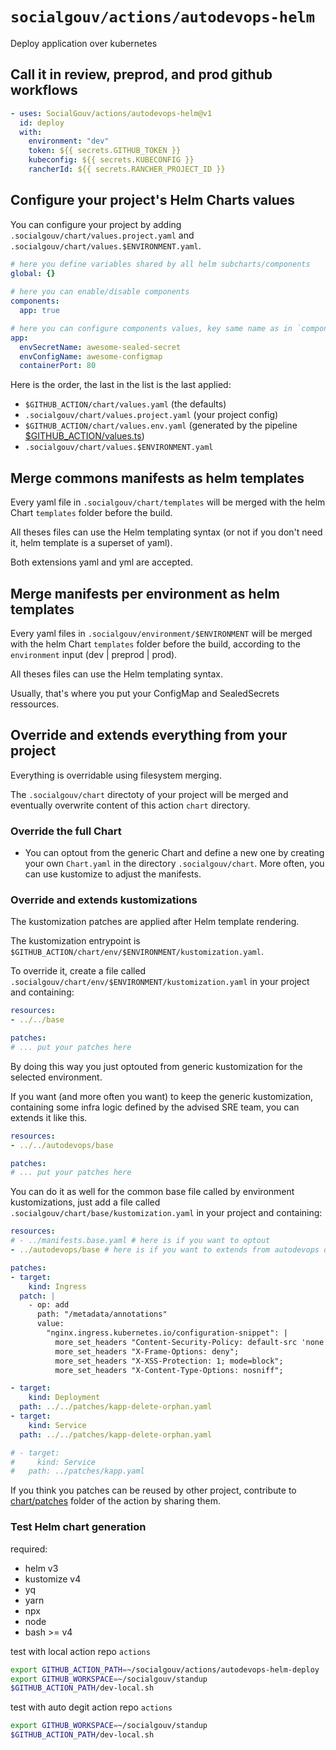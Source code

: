 # `socialgouv/actions/autodevops-helm`
Deploy application over kubernetes

## Call it in review, preprod, and prod github workflows

```yaml
- uses: SocialGouv/actions/autodevops-helm@v1
  id: deploy
  with:
    environment: "dev"
    token: ${{ secrets.GITHUB_TOKEN }}
    kubeconfig: ${{ secrets.KUBECONFIG }}
    rancherId: ${{ secrets.RANCHER_PROJECT_ID }}
```

## Configure your project's Helm Charts values
You can configure your project by adding `.socialgouv/chart/values.project.yaml` and `.socialgouv/chart/values.$ENVIRONMENT.yaml`.
```yaml
# here you define variables shared by all helm subcharts/components
global: {}
  
# here you can enable/disable components
components:
  app: true

# here you can configure components values, key same name as in `components` sections
app:
  envSecretName: awesome-sealed-secret
  envConfigName: awesome-configmap
  containerPort: 80
```
Here is the order, the last in the list is the last applied:
- `$GITHUB_ACTION/chart/values.yaml` (the defaults)
- `.socialgouv/chart/values.project.yaml` (your project config)
- `$GITHUB_ACTION/chart/values.env.yaml` (generated by the pipeline [$GITHUB_ACTION/values.ts](values.ts))
- `.socialgouv/chart/values.$ENVIRONMENT.yaml`

## Merge commons manifests as helm templates
Every yaml file in `.socialgouv/chart/templates` will be merged with the helm Chart `templates` folder before the build.

All theses files can use the Helm templating syntax (or not if you don't need it, helm template is a superset of yaml).

Both extensions yaml and yml are accepted.

## Merge manifests per environment as helm templates
Every yaml files in `.socialgouv/environment/$ENVIRONMENT` will be merged with the helm Chart `templates` folder before the build, according to the `environment` input (dev | preprod | prod).

All theses files can use the Helm templating syntax.

Usually, that's where you put your ConfigMap and SealedSecrets ressources.

## Override and extends everything from your project
Everything is overridable using filesystem merging.

The `.socialgouv/chart` directoty of your project will be merged and eventually overwrite content of this action `chart` directory.

### Override the full Chart
- You can optout from the generic Chart and define a new one by creating your own `Chart.yaml` in the directory `.socialgouv/chart`. More often, you can use kustomize to adjust the manifests.

### Override and extends kustomizations
The kustomization patches are applied after Helm template rendering.

The kustomization entrypoint is `$GITHUB_ACTION/chart/env/$ENVIRONMENT/kustomization.yaml`.

To override it, create a file called `.socialgouv/chart/env/$ENVIRONMENT/kustomization.yaml` in your project and containing:
```yaml
resources:
- ../../base

patches:
# ... put your patches here
```
By doing this way you just optouted from generic kustomization for the selected environment.

If you want (and more often you want) to keep the generic kustomization, containing some infra logic defined by the advised SRE team, you can extends it like this.
```yaml
resources:
- ../../autodevops/base

patches:
# ... put your patches here
```

You can do it as well for the common base file called by environment kustomizations, just add a file called `.socialgouv/chart/base/kustomization.yaml` in your project and containing:
```yaml
resources:
# - ../manifests.base.yaml # here is if you want to optout
- ../autodevops/base # here is if you want to extends from autodevops default settings

patches:
- target:
    kind: Ingress
  patch: |
    - op: add
      path: "/metadata/annotations"
      value:
        "nginx.ingress.kubernetes.io/configuration-snippet": |
          more_set_headers "Content-Security-Policy: default-src 'none'; connect-src 'self' https://*.gouv.fr; font-src 'self'; img-src 'self'; prefetch-src 'self' https://*.gouv.fr; script-src 'self' https://*.gouv.fr; frame-src 'self' https://*.gouv.fr; style-src 'self' 'unsafe-inline'";
          more_set_headers "X-Frame-Options: deny";
          more_set_headers "X-XSS-Protection: 1; mode=block";
          more_set_headers "X-Content-Type-Options: nosniff";

- target:
    kind: Deployment
  path: ../../patches/kapp-delete-orphan.yaml
- target:
    kind: Service
  path: ../../patches/kapp-delete-orphan.yaml

# - target:
#     kind: Service
#   path: ../patches/kapp.yaml
```

If you think you patches can be reused by other project, contribute to [chart/patches](chart/patches) folder of the action by sharing them.

### Test Helm chart generation
required:
- helm v3
- kustomize v4
- yq
- yarn
- npx
- node
- bash >= v4

test with local action repo `actions`
```sh
export GITHUB_ACTION_PATH=~/socialgouv/actions/autodevops-helm-deploy
export GITHUB_WORKSPACE=~/socialgouv/standup
$GITHUB_ACTION_PATH/dev-local.sh
```

test with auto degit action repo `actions`
```sh
export GITHUB_WORKSPACE=~/socialgouv/standup
$GITHUB_ACTION_PATH/dev-local.sh
```
